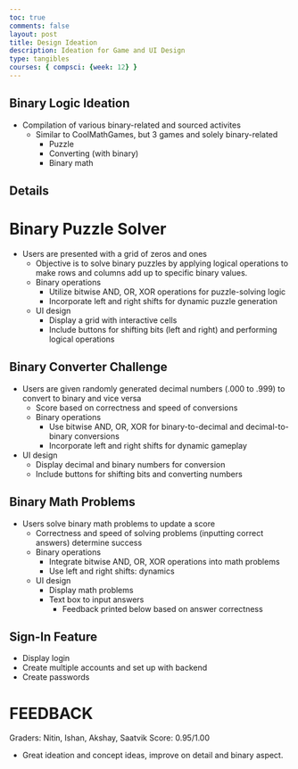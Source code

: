 ```yaml
---
toc: true
comments: false
layout: post
title: Design Ideation
description: Ideation for Game and UI Design
type: tangibles
courses: { compsci: {week: 12} }
---
```


## Binary Logic Ideation

- Compilation of various binary-related and sourced activites
    - Similar to CoolMathGames, but 3 games and solely binary-related
        - Puzzle
        - Converting (with binary)
        - Binary math

## Details
# Binary Puzzle Solver

- Users are presented with a grid of zeros and ones
    - Objective is to solve binary puzzles by applying logical operations to make rows and columns add up to specific binary values.
    - Binary operations
        - Utilize bitwise AND, OR, XOR operations for puzzle-solving logic
        - Incorporate left and right shifts for dynamic puzzle generation
    - UI design
        - Display a grid with interactive cells
        - Include buttons for shifting bits (left and right) and performing logical operations

## Binary Converter Challenge

- Users are given randomly generated decimal numbers (.000 to .999) to convert to binary and vice versa
    - Score based on correctness and speed of conversions
    - Binary operations
        - Use bitwise AND, OR, XOR for binary-to-decimal and decimal-to-binary conversions
        - Incorporate left and right shifts for dynamic gameplay
- UI design
    - Display decimal and binary numbers for conversion
    - Include buttons for shifting bits and converting numbers

## Binary Math Problems

- Users solve binary math problems to update a score
    - Correctness and speed of solving problems (inputting correct answers) determine success
    - Binary operations
        - Integrate bitwise AND, OR, XOR operations into math problems
        - Use left and right shifts: dynamics
    - UI design
        - Display math problems
        - Text box to input answers
            - Feedback printed below based on answer correctness

## Sign-In Feature
- Display login
- Create multiple accounts and set up with backend
- Create passwords

# FEEDBACK

Graders: Nitin, Ishan, Akshay, Saatvik
Score: 0.95/1.00
- Great ideation and concept ideas, improve on detail and binary aspect. 
